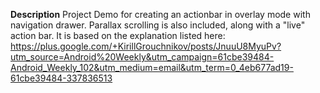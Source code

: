 **Description**
Project Demo for creating an actionbar in overlay mode with navigation drawer. Parallax scrolling is also included, along with a "live" action bar.
It is based on the explanation listed here: https://plus.google.com/+KirillGrouchnikov/posts/JnuuU8MyuPv?utm_source=Android%20Weekly&utm_campaign=61cbe39484-Android_Weekly_102&utm_medium=email&utm_term=0_4eb677ad19-61cbe39484-337836513

